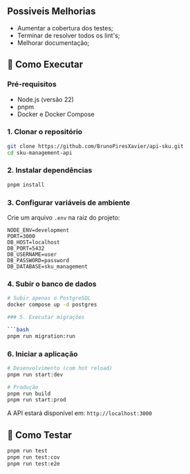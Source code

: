 ## Possiveis Melhorias

- Aumentar a cobertura dos testes;
- Terminar de resolver todos os lint's;
- Melhorar documentação;

## 🚀 Como Executar

### Pré-requisitos

- Node.js (versão 22)
- pnpm
- Docker e Docker Compose

### 1. Clonar o repositório

```bash
git clone https://github.com/BrunoPiresXavier/api-sku.git
cd sku-management-api
```

### 2. Instalar dependências

```bash
pnpm install
```

### 3. Configurar variáveis de ambiente

Crie um arquivo `.env` na raiz do projeto:

```env
NODE_ENV=development
PORT=3000
DB_HOST=localhost
DB_PORT=5432
DB_USERNAME=user
DB_PASSWORD=password
DB_DATABASE=sku_management

```

### 4. Subir o banco de dados

````bash
# Subir apenas o PostgreSQL
docker compose up -d postgres

### 5. Executar migrações

```bash
pnpm run migration:run
````

### 6. Iniciar a aplicação

```bash
# Desenvolvimento (com hot reload)
pnpm run start:dev

# Produção
pnpm run build
pnpm run start:prod
```

A API estará disponível em: `http://localhost:3000`

## 🧪 Como Testar

```bash
pnpm run test
pnpm run test:cov
pnpm run test:e2e
```
